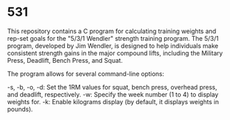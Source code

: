 # 531

This repository contains a C program for calculating training weights and rep-set goals for the "5/3/1 Wendler" strength training program. The 5/3/1 program, developed by Jim Wendler, is designed to help individuals make consistent strength gains in the major compound lifts, including the Military Press, Deadlift, Bench Press, and Squat.

The program allows for several command-line options:

-s, -b, -o, -d: Set the 1RM values for squat, bench press, overhead press, and deadlift, respectively.
-w: Specify the week number (1 to 4) to display weights for.
-k: Enable kilograms display (by default, it displays weights in pounds).
